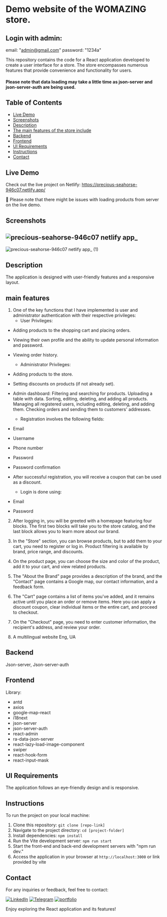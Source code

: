 # Demo website of the WOMAZING store.
## Login with admin:  
   email: "admin@gmail.com"
   password: "1234a"

This repository contains the code for a React application developed to create a user interface for a store. The store encompasses numerous features that provide convenience and functionality for users.

#### Please note that data loading may take a little time as json-server and json-server-auth are being used.

## Table of Contents

- [Live Demo](#live-demo)
- [Screenshots](#Screenshots)
- [Description](#description)
- [The main features of the store include](#main-features)
- [Backend](#backend)
- [Frontend](#frontend)
- [UI Requirements](#ui-requirements)
- [Instructions](#instructions)
- [Contact](#contact)

## Live Demo

Check out the live project on Netlify: https://precious-seahorse-946c07.netlify.app/

🌱 Please note that there might be issues with loading products from server on the live demo.

## Screenshots
![precious-seahorse-946c07 netlify app_](https://github.com/NazarLyubchinsky/womazing/assets/120901032/b24d0e04-65b3-4274-8d51-01311d140ed2)
-------
![precious-seahorse-946c07 netlify app_ (1)](https://github.com/NazarLyubchinsky/womazing/assets/120901032/741b56f6-bed1-4fb3-a372-95c5b7a25b55)




## Description

 The application is designed with user-friendly features and a responsive layout.

## main features

1. One of the key functions that I have implemented is user and administrator authentication with their respective privileges:
    - User Privileges:

* Adding products to the shopping cart and placing orders.
* Viewing their own profile and the ability to update personal information and password.
* Viewing order history.
  
  - Administrator Privileges:

* Adding products to the store.
* Setting discounts on products (if not already set).
* Admin dashboard:
    Filtering and searching for products.
    Uploading a table with data.
    Sorting, editing, deleting, and adding all products.
    Managing all registered users, including editing, deleting, and adding them.
    Checking orders and sending them to customers' addresses.

   - Registration involves the following fields:

* Email
* Username
* Phone number
* Password
* Password confirmation
* After successful registration, you will receive a coupon that can be used as a discount.

  - Login is done using:

* Email
* Password

2. After logging in, you will be greeted with a homepage featuring four blocks. The first two blocks will take you to the store catalog, and the last block allows you to learn more about our brand.

3. In the "Store" section, you can browse products, but to add them to your cart, you need to register or log in. Product filtering is available by brand, price range, and discounts.

4. On the product page, you can choose the size and color of the product, add it to your cart, and view related products.

5. The "About the Brand" page provides a description of the brand, and the "Contact" page contains a Google map, our contact information, and a feedback form.

6. The "Cart" page contains a list of items you've added, and it remains active until you place an order or remove items. Here you can apply a discount coupon, clear individual items or the entire cart, and proceed to checkout.

7. On the "Checkout" page, you need to enter customer information, the recipient's address, and review your order.
  
9. A multilingual website  Eng, UA 

## Backend

Json-server, Json-server-auth

## Frontend
Library:
- antd
- axios
- google-map-react
- i18next
- json-server
- json-server-auth
- react-admin
- ra-data-json-server
- react-lazy-load-image-component
- swiper
- react-hook-form
- react-input-mask
  
## UI Requirements

The application follows an eye-friendly design and is responsive.

## Instructions

To run the project on your local machine:

1. Clone this repository: `git clone [repo-link]`
2. Navigate to the project directory: `cd [project-folder]`
3. Install dependencies: `npm install`
4. Run the Vite development server: `npm run start`
5. Start the front-end and back-end development servers with "npm run dev."
6. Access the application in your browser at `http://localhost:3000` or link provided by vite

## Contact

For any inquiries or feedback, feel free to contact:

[![LinkedIn](https://img.shields.io/badge/LinkedIn-2CA5E0?style=for-the-badge&logo=linkedIn&logoColor=white)](https://www.linkedin.com/in/nazar-lyubchynskyi-37a89026b/) 
[![Telegram](https://img.shields.io/badge/Telegram-2CA5E0?style=for-the-badge&logo=telegram&logoColor=white)](https://t.me/VBShadow) 
[![portfolio](https://img.shields.io/badge/Portfolio-2CA5E0?style=for-the-badge&logoColor=white)](https://www.weblancer.net/users/Lyubch/#portfolio) 


Enjoy exploring the React application and its features!

